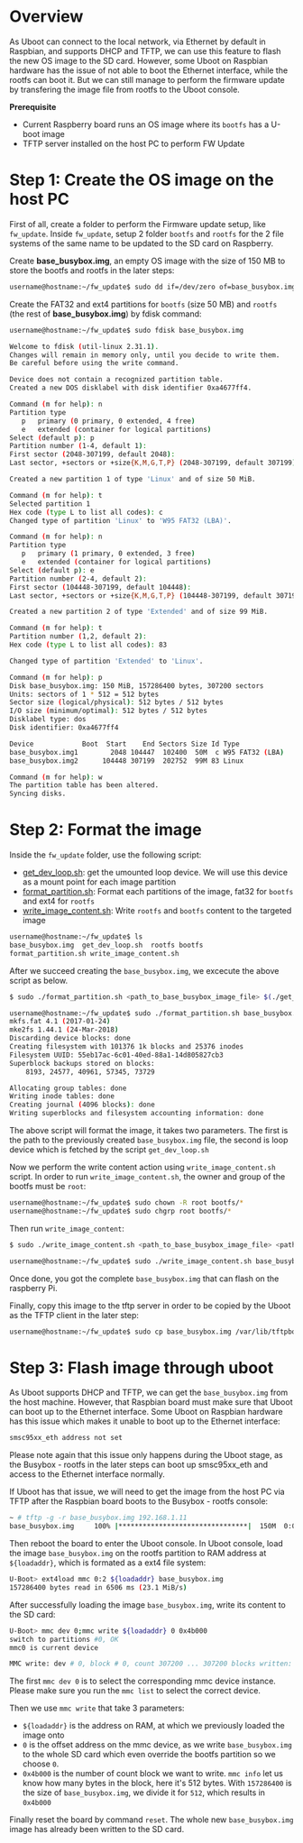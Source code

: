 # Overview

As Uboot can connect to the local network, via Ethernet by default in Raspbian, and supports DHCP and TFTP, we can use this feature to flash the new OS image to the SD card. However, some Uboot on Raspbian hardware has the issue of not able to boot the Ethernet interface, while the rootfs can boot it. But we can still manage to perform the firmware update by transfering the image file from rootfs to the Uboot console.

**Prerequisite**

* Current Raspberry board runs an OS image where its ``bootfs`` has a U-boot image
* TFTP server installed on the host PC to perform FW Update

# Step 1: Create the OS image on the host PC

First of all, create a folder to perform the Firmware update setup, like ``fw_update``. Inside ``fw_update``, setup 2 folder ``bootfs`` and ``rootfs`` for the 2 file systems of the same name to be updated to the SD card on Raspberry.

Create **base_busybox.img**, an empty OS image with the size of 150 MB to store the bootfs and rootfs in the later steps:

```sh
username@hostname:~/fw_update$ sudo dd if=/dev/zero of=base_busybox.img bs=1M count=150
```

Create the FAT32 and ext4 partitions for ``bootfs`` (size 50 MB) and ``rootfs`` (the rest of **base_busybox.img**) by fdisk command:

```sh
username@hostname:~/fw_update$ sudo fdisk base_busybox.img

Welcome to fdisk (util-linux 2.31.1).
Changes will remain in memory only, until you decide to write them.
Be careful before using the write command.

Device does not contain a recognized partition table.
Created a new DOS disklabel with disk identifier 0xa4677ff4.

Command (m for help): n
Partition type
   p   primary (0 primary, 0 extended, 4 free)
   e   extended (container for logical partitions)
Select (default p): p
Partition number (1-4, default 1): 
First sector (2048-307199, default 2048): 
Last sector, +sectors or +size{K,M,G,T,P} (2048-307199, default 307199): +50M

Created a new partition 1 of type 'Linux' and of size 50 MiB.

Command (m for help): t 
Selected partition 1
Hex code (type L to list all codes): c
Changed type of partition 'Linux' to 'W95 FAT32 (LBA)'.

Command (m for help): n
Partition type
   p   primary (1 primary, 0 extended, 3 free)
   e   extended (container for logical partitions)
Select (default p): e
Partition number (2-4, default 2): 
First sector (104448-307199, default 104448): 
Last sector, +sectors or +size{K,M,G,T,P} (104448-307199, default 307199): 

Created a new partition 2 of type 'Extended' and of size 99 MiB.

Command (m for help): t
Partition number (1,2, default 2): 
Hex code (type L to list all codes): 83

Changed type of partition 'Extended' to 'Linux'.

Command (m for help): p
Disk base_busybox.img: 150 MiB, 157286400 bytes, 307200 sectors
Units: sectors of 1 * 512 = 512 bytes
Sector size (logical/physical): 512 bytes / 512 bytes
I/O size (minimum/optimal): 512 bytes / 512 bytes
Disklabel type: dos
Disk identifier: 0xa4677ff4

Device            Boot  Start    End Sectors Size Id Type
base_busybox.img1        2048 104447  102400  50M  c W95 FAT32 (LBA)
base_busybox.img2      104448 307199  202752  99M 83 Linux

Command (m for help): w
The partition table has been altered.
Syncing disks.
```
# Step 2: Format the image

Inside the ``fw_update`` folder, use the following script:
- [get_dev_loop.sh](get_dev_loop.sh): get the umounted loop device. We will use this device as a mount point for each image partition
- [format_partition.sh](format_partition.sh): Format each partitions of the image, fat32 for ``bootfs`` and ext4 for ``rootfs``
- [write_image_content.sh](write_image_content.sh): Write ``rootfs`` and ``bootfs`` content to the targeted image

```sh
username@hostname:~/fw_update$ ls
base_busybox.img  get_dev_loop.sh  rootfs bootfs
format_partition.sh write_image_content.sh
```

After we succeed creating the ``base_busybox.img``, we excecute the above script as below.

```sh
$ sudo ./format_partition.sh <path_to_base_busybox_image_file> $(./get_dev_loop.sh)
```

```sh
username@hostname:~/fw_update$ sudo ./format_partition.sh base_busybox.img $(./get_dev_loop.sh)
mkfs.fat 4.1 (2017-01-24)
mke2fs 1.44.1 (24-Mar-2018)
Discarding device blocks: done                            
Creating filesystem with 101376 1k blocks and 25376 inodes
Filesystem UUID: 55eb17ac-6c01-40ed-88a1-14d805827cb3
Superblock backups stored on blocks: 
	8193, 24577, 40961, 57345, 73729

Allocating group tables: done                            
Writing inode tables: done                            
Creating journal (4096 blocks): done
Writing superblocks and filesystem accounting information: done
```
The above script will format the image, it takes two parameters. The first is the path to the previously created ``base_busybox.img`` file, the second is loop device which is fetched by the script ``get_dev_loop.sh``

Now we perform the write content action using ``write_image_content.sh`` script. In order to run ``write_image_content.sh``, the owner and group of the bootfs must be ``root``:
```sh
username@hostname:~/fw_update$ sudo chown -R root bootfs/*
username@hostname:~/fw_update$ sudo chgrp root bootfs/*
```
Then run ``write_image_content``:
```sh
$ sudo ./write_image_content.sh <path_to_base_busybox_image_file> <path_to_bootfs_directory> <path_to_rootfs_directory>
```

```sh
username@hostname:~/fw_update$ sudo ./write_image_content.sh base_busybox.img bootfs rootfs
```
Once done, you got the complete ``base_busybox.img`` that can flash on the raspberry Pi. 

Finally, copy this image to the tftp server in order to be copied by the Uboot as the TFTP client in the later step:

```sh
username@hostname:~/fw_update$ sudo cp base_busybox.img /var/lib/tftpboot/
```
# Step 3: Flash image through uboot

As Uboot supports DHCP and TFTP, we can get the ``base_busybox.img`` from the host machine. However, that Raspbian board must make sure that Uboot can boot up to the Ethernet interface. Some Uboot on Raspbian hardware has this issue which makes it unable to boot up to the Ethernet interface:

```sh
smsc95xx_eth address not set
```

Please note again that this issue only happens during the Uboot stage, as the Busybox - rootfs in the later steps can boot up smsc95xx_eth and access to the Ethernet interface normally.

If Uboot has that issue, we will need to get the image from the host PC via TFTP after the Raspbian board boots to the Busybox - rootfs console:

```sh
~ # tftp -g -r base_busybox.img 192.168.1.11
base_busybox.img     100% |********************************|  150M  0:00:00 ET
```

Then reboot the board to enter the Uboot console. In Uboot console, load the image ``base_busybox.img`` on the rootfs partition to RAM address at ``${loadaddr}``, which is formated as a ext4 file system:

```sh
U-Boot> ext4load mmc 0:2 ${loadaddr} base_busybox.img  
157286400 bytes read in 6506 ms (23.1 MiB/s)
```

After successfully loading the image ``base_busybox.img``, write its content to the SD card:
```sh
U-Boot> mmc dev 0;mmc write ${loadaddr} 0 0x4b000
switch to partitions #0, OK
mmc0 is current device

MMC write: dev # 0, block # 0, count 307200 ... 307200 blocks written: OK
```
The first ``mmc dev 0`` is to select the corresponding mmc device instance. Please make sure you run the ``mmc list`` to select the correct device.

Then we use ``mmc write`` that take 3 parameters:
* ``${loadaddr}`` is the address on RAM, at which we previously loaded the image onto
* ``0`` is the offset address on the mmc device, as we write ``base_busybox.img`` to the whole SD card which even override the bootfs partition so we choose ``0``.
* ``0x4b000`` is the number of count block we want to write. ``mmc info`` let us know how many bytes in the block, here it's 512 bytes. With ``157286400`` is the size of ``base_busybox.img``, we divide it for ``512``, which results in ``0x4b000``

Finally reset the board by command ``reset``. The whole new ``base_busybox.img`` image has already been written to the SD card.